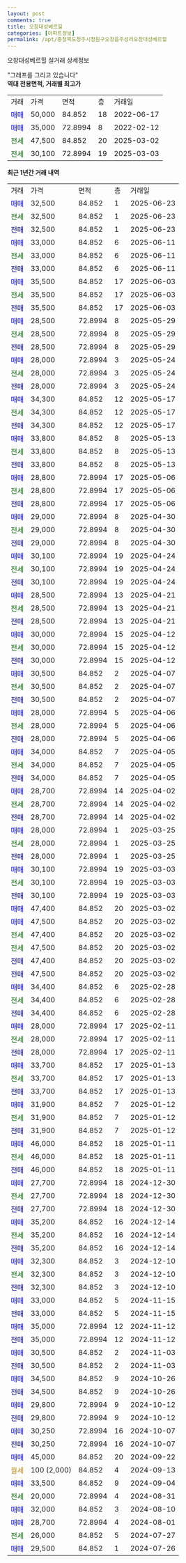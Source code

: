 ```yaml
---
layout: post
comments: true
title: 오창대성베르힐
categories: [아파트정보]
permalink: /apt/충청북도청주시청원구오창읍주성리오창대성베르힐
---
```


오창대성베르힐 실거래 상세정보

<script type="text/javascript">
  google.charts.load('current', {'packages':['line', 'corechart']});
  google.charts.setOnLoadCallback(drawChart);

  function drawChart() {
    var data = new google.visualization.DataTable();
    data.addColumn('date', '거래일');
    data.addColumn('number', "매매");
    data.addColumn('number', "전세");
    data.addColumn('number', "전매");

    data.addRows([[new Date(Date.parse("2025-06-23")), 32500, null, null], [new Date(Date.parse("2025-06-23")), null, 32500, null], [new Date(Date.parse("2025-06-23")), null, null, 32500], [new Date(Date.parse("2025-06-11")), 33000, null, null], [new Date(Date.parse("2025-06-11")), null, 33000, null], [new Date(Date.parse("2025-06-11")), null, null, 33000], [new Date(Date.parse("2025-06-03")), 35500, null, null], [new Date(Date.parse("2025-06-03")), null, 35500, null], [new Date(Date.parse("2025-06-03")), null, null, 35500], [new Date(Date.parse("2025-05-29")), 28500, null, null], [new Date(Date.parse("2025-05-29")), null, 28500, null], [new Date(Date.parse("2025-05-29")), null, null, 28500], [new Date(Date.parse("2025-05-24")), 28000, null, null], [new Date(Date.parse("2025-05-24")), null, 28000, null], [new Date(Date.parse("2025-05-24")), null, null, 28000], [new Date(Date.parse("2025-05-17")), 34300, null, null], [new Date(Date.parse("2025-05-17")), null, 34300, null], [new Date(Date.parse("2025-05-17")), null, null, 34300], [new Date(Date.parse("2025-05-13")), 33800, null, null], [new Date(Date.parse("2025-05-13")), null, 33800, null], [new Date(Date.parse("2025-05-13")), null, null, 33800], [new Date(Date.parse("2025-05-06")), 28800, null, null], [new Date(Date.parse("2025-05-06")), null, 28800, null], [new Date(Date.parse("2025-05-06")), null, null, 28800], [new Date(Date.parse("2025-04-30")), 29000, null, null], [new Date(Date.parse("2025-04-30")), null, 29000, null], [new Date(Date.parse("2025-04-30")), null, null, 29000], [new Date(Date.parse("2025-04-24")), 30100, null, null], [new Date(Date.parse("2025-04-24")), null, 30100, null], [new Date(Date.parse("2025-04-24")), null, null, 30100], [new Date(Date.parse("2025-04-21")), 28500, null, null], [new Date(Date.parse("2025-04-21")), null, 28500, null], [new Date(Date.parse("2025-04-21")), null, null, 28500], [new Date(Date.parse("2025-04-12")), 30000, null, null], [new Date(Date.parse("2025-04-12")), null, 30000, null], [new Date(Date.parse("2025-04-12")), null, null, 30000], [new Date(Date.parse("2025-04-07")), 30500, null, null], [new Date(Date.parse("2025-04-07")), null, 30500, null], [new Date(Date.parse("2025-04-07")), null, null, 30500], [new Date(Date.parse("2025-04-06")), 28000, null, null], [new Date(Date.parse("2025-04-06")), null, 28000, null], [new Date(Date.parse("2025-04-06")), null, null, 28000], [new Date(Date.parse("2025-04-05")), 34000, null, null], [new Date(Date.parse("2025-04-05")), null, 34000, null], [new Date(Date.parse("2025-04-05")), null, null, 34000], [new Date(Date.parse("2025-04-02")), 28700, null, null], [new Date(Date.parse("2025-04-02")), null, 28700, null], [new Date(Date.parse("2025-04-02")), null, null, 28700], [new Date(Date.parse("2025-03-25")), 28000, null, null], [new Date(Date.parse("2025-03-25")), null, 28000, null], [new Date(Date.parse("2025-03-25")), null, null, 28000], [new Date(Date.parse("2025-03-03")), 30100, null, null], [new Date(Date.parse("2025-03-03")), null, 30100, null], [new Date(Date.parse("2025-03-03")), null, null, 30100], [new Date(Date.parse("2025-03-02")), 47400, null, null], [new Date(Date.parse("2025-03-02")), 47500, null, null], [new Date(Date.parse("2025-03-02")), null, 47400, null], [new Date(Date.parse("2025-03-02")), null, 47500, null], [new Date(Date.parse("2025-03-02")), null, null, 47400], [new Date(Date.parse("2025-03-02")), null, null, 47500], [new Date(Date.parse("2025-02-28")), 34400, null, null], [new Date(Date.parse("2025-02-28")), null, 34400, null], [new Date(Date.parse("2025-02-28")), null, null, 34400], [new Date(Date.parse("2025-02-11")), 28000, null, null], [new Date(Date.parse("2025-02-11")), null, 28000, null], [new Date(Date.parse("2025-02-11")), null, null, 28000], [new Date(Date.parse("2025-01-13")), 33700, null, null], [new Date(Date.parse("2025-01-13")), null, 33700, null], [new Date(Date.parse("2025-01-13")), null, null, 33700], [new Date(Date.parse("2025-01-12")), 31900, null, null], [new Date(Date.parse("2025-01-12")), null, 31900, null], [new Date(Date.parse("2025-01-12")), null, null, 31900], [new Date(Date.parse("2025-01-11")), 46000, null, null], [new Date(Date.parse("2025-01-11")), null, 46000, null], [new Date(Date.parse("2025-01-11")), null, null, 46000], [new Date(Date.parse("2024-12-30")), 27700, null, null], [new Date(Date.parse("2024-12-30")), null, 27700, null], [new Date(Date.parse("2024-12-30")), null, null, 27700], [new Date(Date.parse("2024-12-14")), 35200, null, null], [new Date(Date.parse("2024-12-14")), null, 35200, null], [new Date(Date.parse("2024-12-14")), null, null, 35200], [new Date(Date.parse("2024-12-10")), 32300, null, null], [new Date(Date.parse("2024-12-10")), null, 32300, null], [new Date(Date.parse("2024-12-10")), null, null, 32300], [new Date(Date.parse("2024-11-15")), 33000, null, null], [new Date(Date.parse("2024-11-15")), null, null, 33000], [new Date(Date.parse("2024-11-12")), 35000, null, null], [new Date(Date.parse("2024-11-12")), null, null, 35000], [new Date(Date.parse("2024-11-03")), 30500, null, null], [new Date(Date.parse("2024-11-03")), null, null, 30500], [new Date(Date.parse("2024-10-26")), 34500, null, null], [new Date(Date.parse("2024-10-26")), null, null, 34500], [new Date(Date.parse("2024-10-12")), 29800, null, null], [new Date(Date.parse("2024-10-12")), null, null, 29800], [new Date(Date.parse("2024-10-07")), 30250, null, null], [new Date(Date.parse("2024-10-07")), null, null, 30250], [new Date(Date.parse("2024-09-22")), 45000, null, null], [new Date(Date.parse("2024-09-13")), null, null, null], [new Date(Date.parse("2024-09-04")), 33500, null, null], [new Date(Date.parse("2024-08-31")), null, 20000, null], [new Date(Date.parse("2024-08-10")), 32000, null, null], [new Date(Date.parse("2024-08-01")), 28700, null, null], [new Date(Date.parse("2024-07-27")), null, 26000, null], [new Date(Date.parse("2024-07-26")), 29500, null, null]]);

    var options = {
      hAxis: {
        format: 'yyyy/MM/dd'
      },    
      lineWidth: 0,
      pointsVisible: true,    
      title: '최근 1년간 유형별 실거래가 분포',
      legend: { position: 'bottom' }
    };

    var formatter = new google.visualization.NumberFormat({pattern:'###,###'} );
    formatter.format(data, 1);
    formatter.format(data, 2);
    
    setTimeout(function() {
        var chart = new google.visualization.LineChart(document.getElementById('columnchart_material'));
        chart.draw(data, (options));
        document.getElementById('loading').style.display = 'none';
    }, 200);
  }
</script>


<div id="loading" style="z-index:20; display: block; margin-left: 0px">"그래프를 그리고 있습니다"</div>
<div id="columnchart_material" style="width: 95%; margin-left: 0px; display: block"></div>
<!-- contents start -->
<b>역대 전용면적, 거래별 최고가</b>
<table class="sortable">
    <tr>
      <td>거래</td>
      <td>가격</td>
      <td>면적</td>
      <td>층</td>
      <td>거래일</td>
    </tr>
        <tr>
          <td><a style="color: blue">매매</a></td>
          <td>50,000</td>
          <td>84.852</td>
          <td>18</td>
          <td>2022-06-17</td>
        </tr>            <tr>
          <td><a style="color: blue">매매</a></td>
          <td>35,000</td>
          <td>72.8994</td>
          <td>8</td>
          <td>2022-02-12</td>
        </tr>        
        <tr>
              <td><a style="color: darkgreen">전세</a></td>
              <td>47,500</td>
              <td>84.852</td>
              <td>20</td>
              <td>2025-03-02</td>
            </tr>            <tr>
              <td><a style="color: darkgreen">전세</a></td>
              <td>30,100</td>
              <td>72.8994</td>
              <td>19</td>
              <td>2025-03-03</td>
            </tr>        
    
</table>

<b>최근 1년간 거래 내역</b>

<table class="sortable">
    <tr>
      <td>거래</td>
      <td>가격</td>
      <td>면적</td>
      <td>층</td>
      <td>거래일</td>
    </tr>
    <tr>
      <td><a style="color: blue">매매</a></td>
      <td>32,500</td>
      <td>84.852</td>
      <td>1</td>
      <td>2025-06-23</td>
    </tr>          <tr>
      <td><a style="color: darkgreen">전세</a></td>
      <td>32,500</td>
      <td>84.852</td>
      <td>1</td>
      <td>2025-06-23</td>
    </tr>          <tr>
      <td><a style="color: darkblue">전매</a></td>
      <td>32,500</td>
      <td>84.852</td>
      <td>1</td>
      <td>2025-06-23</td>
    </tr>          <tr>
      <td><a style="color: blue">매매</a></td>
      <td>33,000</td>
      <td>84.852</td>
      <td>6</td>
      <td>2025-06-11</td>
    </tr>          <tr>
      <td><a style="color: darkgreen">전세</a></td>
      <td>33,000</td>
      <td>84.852</td>
      <td>6</td>
      <td>2025-06-11</td>
    </tr>          <tr>
      <td><a style="color: darkblue">전매</a></td>
      <td>33,000</td>
      <td>84.852</td>
      <td>6</td>
      <td>2025-06-11</td>
    </tr>          <tr>
      <td><a style="color: blue">매매</a></td>
      <td>35,500</td>
      <td>84.852</td>
      <td>17</td>
      <td>2025-06-03</td>
    </tr>          <tr>
      <td><a style="color: darkgreen">전세</a></td>
      <td>35,500</td>
      <td>84.852</td>
      <td>17</td>
      <td>2025-06-03</td>
    </tr>          <tr>
      <td><a style="color: darkblue">전매</a></td>
      <td>35,500</td>
      <td>84.852</td>
      <td>17</td>
      <td>2025-06-03</td>
    </tr>          <tr>
      <td><a style="color: blue">매매</a></td>
      <td>28,500</td>
      <td>72.8994</td>
      <td>8</td>
      <td>2025-05-29</td>
    </tr>          <tr>
      <td><a style="color: darkgreen">전세</a></td>
      <td>28,500</td>
      <td>72.8994</td>
      <td>8</td>
      <td>2025-05-29</td>
    </tr>          <tr>
      <td><a style="color: darkblue">전매</a></td>
      <td>28,500</td>
      <td>72.8994</td>
      <td>8</td>
      <td>2025-05-29</td>
    </tr>          <tr>
      <td><a style="color: blue">매매</a></td>
      <td>28,000</td>
      <td>72.8994</td>
      <td>3</td>
      <td>2025-05-24</td>
    </tr>          <tr>
      <td><a style="color: darkgreen">전세</a></td>
      <td>28,000</td>
      <td>72.8994</td>
      <td>3</td>
      <td>2025-05-24</td>
    </tr>          <tr>
      <td><a style="color: darkblue">전매</a></td>
      <td>28,000</td>
      <td>72.8994</td>
      <td>3</td>
      <td>2025-05-24</td>
    </tr>          <tr>
      <td><a style="color: blue">매매</a></td>
      <td>34,300</td>
      <td>84.852</td>
      <td>12</td>
      <td>2025-05-17</td>
    </tr>          <tr>
      <td><a style="color: darkgreen">전세</a></td>
      <td>34,300</td>
      <td>84.852</td>
      <td>12</td>
      <td>2025-05-17</td>
    </tr>          <tr>
      <td><a style="color: darkblue">전매</a></td>
      <td>34,300</td>
      <td>84.852</td>
      <td>12</td>
      <td>2025-05-17</td>
    </tr>          <tr>
      <td><a style="color: blue">매매</a></td>
      <td>33,800</td>
      <td>84.852</td>
      <td>8</td>
      <td>2025-05-13</td>
    </tr>          <tr>
      <td><a style="color: darkgreen">전세</a></td>
      <td>33,800</td>
      <td>84.852</td>
      <td>8</td>
      <td>2025-05-13</td>
    </tr>          <tr>
      <td><a style="color: darkblue">전매</a></td>
      <td>33,800</td>
      <td>84.852</td>
      <td>8</td>
      <td>2025-05-13</td>
    </tr>          <tr>
      <td><a style="color: blue">매매</a></td>
      <td>28,800</td>
      <td>72.8994</td>
      <td>17</td>
      <td>2025-05-06</td>
    </tr>          <tr>
      <td><a style="color: darkgreen">전세</a></td>
      <td>28,800</td>
      <td>72.8994</td>
      <td>17</td>
      <td>2025-05-06</td>
    </tr>          <tr>
      <td><a style="color: darkblue">전매</a></td>
      <td>28,800</td>
      <td>72.8994</td>
      <td>17</td>
      <td>2025-05-06</td>
    </tr>          <tr>
      <td><a style="color: blue">매매</a></td>
      <td>29,000</td>
      <td>72.8994</td>
      <td>8</td>
      <td>2025-04-30</td>
    </tr>          <tr>
      <td><a style="color: darkgreen">전세</a></td>
      <td>29,000</td>
      <td>72.8994</td>
      <td>8</td>
      <td>2025-04-30</td>
    </tr>          <tr>
      <td><a style="color: darkblue">전매</a></td>
      <td>29,000</td>
      <td>72.8994</td>
      <td>8</td>
      <td>2025-04-30</td>
    </tr>          <tr>
      <td><a style="color: blue">매매</a></td>
      <td>30,100</td>
      <td>72.8994</td>
      <td>19</td>
      <td>2025-04-24</td>
    </tr>          <tr>
      <td><a style="color: darkgreen">전세</a></td>
      <td>30,100</td>
      <td>72.8994</td>
      <td>19</td>
      <td>2025-04-24</td>
    </tr>          <tr>
      <td><a style="color: darkblue">전매</a></td>
      <td>30,100</td>
      <td>72.8994</td>
      <td>19</td>
      <td>2025-04-24</td>
    </tr>          <tr>
      <td><a style="color: blue">매매</a></td>
      <td>28,500</td>
      <td>72.8994</td>
      <td>13</td>
      <td>2025-04-21</td>
    </tr>          <tr>
      <td><a style="color: darkgreen">전세</a></td>
      <td>28,500</td>
      <td>72.8994</td>
      <td>13</td>
      <td>2025-04-21</td>
    </tr>          <tr>
      <td><a style="color: darkblue">전매</a></td>
      <td>28,500</td>
      <td>72.8994</td>
      <td>13</td>
      <td>2025-04-21</td>
    </tr>          <tr>
      <td><a style="color: blue">매매</a></td>
      <td>30,000</td>
      <td>72.8994</td>
      <td>15</td>
      <td>2025-04-12</td>
    </tr>          <tr>
      <td><a style="color: darkgreen">전세</a></td>
      <td>30,000</td>
      <td>72.8994</td>
      <td>15</td>
      <td>2025-04-12</td>
    </tr>          <tr>
      <td><a style="color: darkblue">전매</a></td>
      <td>30,000</td>
      <td>72.8994</td>
      <td>15</td>
      <td>2025-04-12</td>
    </tr>          <tr>
      <td><a style="color: blue">매매</a></td>
      <td>30,500</td>
      <td>84.852</td>
      <td>2</td>
      <td>2025-04-07</td>
    </tr>          <tr>
      <td><a style="color: darkgreen">전세</a></td>
      <td>30,500</td>
      <td>84.852</td>
      <td>2</td>
      <td>2025-04-07</td>
    </tr>          <tr>
      <td><a style="color: darkblue">전매</a></td>
      <td>30,500</td>
      <td>84.852</td>
      <td>2</td>
      <td>2025-04-07</td>
    </tr>          <tr>
      <td><a style="color: blue">매매</a></td>
      <td>28,000</td>
      <td>72.8994</td>
      <td>5</td>
      <td>2025-04-06</td>
    </tr>          <tr>
      <td><a style="color: darkgreen">전세</a></td>
      <td>28,000</td>
      <td>72.8994</td>
      <td>5</td>
      <td>2025-04-06</td>
    </tr>          <tr>
      <td><a style="color: darkblue">전매</a></td>
      <td>28,000</td>
      <td>72.8994</td>
      <td>5</td>
      <td>2025-04-06</td>
    </tr>          <tr>
      <td><a style="color: blue">매매</a></td>
      <td>34,000</td>
      <td>84.852</td>
      <td>7</td>
      <td>2025-04-05</td>
    </tr>          <tr>
      <td><a style="color: darkgreen">전세</a></td>
      <td>34,000</td>
      <td>84.852</td>
      <td>7</td>
      <td>2025-04-05</td>
    </tr>          <tr>
      <td><a style="color: darkblue">전매</a></td>
      <td>34,000</td>
      <td>84.852</td>
      <td>7</td>
      <td>2025-04-05</td>
    </tr>          <tr>
      <td><a style="color: blue">매매</a></td>
      <td>28,700</td>
      <td>72.8994</td>
      <td>14</td>
      <td>2025-04-02</td>
    </tr>          <tr>
      <td><a style="color: darkgreen">전세</a></td>
      <td>28,700</td>
      <td>72.8994</td>
      <td>14</td>
      <td>2025-04-02</td>
    </tr>          <tr>
      <td><a style="color: darkblue">전매</a></td>
      <td>28,700</td>
      <td>72.8994</td>
      <td>14</td>
      <td>2025-04-02</td>
    </tr>          <tr>
      <td><a style="color: blue">매매</a></td>
      <td>28,000</td>
      <td>72.8994</td>
      <td>1</td>
      <td>2025-03-25</td>
    </tr>          <tr>
      <td><a style="color: darkgreen">전세</a></td>
      <td>28,000</td>
      <td>72.8994</td>
      <td>1</td>
      <td>2025-03-25</td>
    </tr>          <tr>
      <td><a style="color: darkblue">전매</a></td>
      <td>28,000</td>
      <td>72.8994</td>
      <td>1</td>
      <td>2025-03-25</td>
    </tr>          <tr>
      <td><a style="color: blue">매매</a></td>
      <td>30,100</td>
      <td>72.8994</td>
      <td>19</td>
      <td>2025-03-03</td>
    </tr>          <tr>
      <td><a style="color: darkgreen">전세</a></td>
      <td>30,100</td>
      <td>72.8994</td>
      <td>19</td>
      <td>2025-03-03</td>
    </tr>          <tr>
      <td><a style="color: darkblue">전매</a></td>
      <td>30,100</td>
      <td>72.8994</td>
      <td>19</td>
      <td>2025-03-03</td>
    </tr>          <tr>
      <td><a style="color: blue">매매</a></td>
      <td>47,400</td>
      <td>84.852</td>
      <td>20</td>
      <td>2025-03-02</td>
    </tr>          <tr>
      <td><a style="color: blue">매매</a></td>
      <td>47,500</td>
      <td>84.852</td>
      <td>20</td>
      <td>2025-03-02</td>
    </tr>          <tr>
      <td><a style="color: darkgreen">전세</a></td>
      <td>47,400</td>
      <td>84.852</td>
      <td>20</td>
      <td>2025-03-02</td>
    </tr>          <tr>
      <td><a style="color: darkgreen">전세</a></td>
      <td>47,500</td>
      <td>84.852</td>
      <td>20</td>
      <td>2025-03-02</td>
    </tr>          <tr>
      <td><a style="color: darkblue">전매</a></td>
      <td>47,400</td>
      <td>84.852</td>
      <td>20</td>
      <td>2025-03-02</td>
    </tr>          <tr>
      <td><a style="color: darkblue">전매</a></td>
      <td>47,500</td>
      <td>84.852</td>
      <td>20</td>
      <td>2025-03-02</td>
    </tr>          <tr>
      <td><a style="color: blue">매매</a></td>
      <td>34,400</td>
      <td>84.852</td>
      <td>6</td>
      <td>2025-02-28</td>
    </tr>          <tr>
      <td><a style="color: darkgreen">전세</a></td>
      <td>34,400</td>
      <td>84.852</td>
      <td>6</td>
      <td>2025-02-28</td>
    </tr>          <tr>
      <td><a style="color: darkblue">전매</a></td>
      <td>34,400</td>
      <td>84.852</td>
      <td>6</td>
      <td>2025-02-28</td>
    </tr>          <tr>
      <td><a style="color: blue">매매</a></td>
      <td>28,000</td>
      <td>72.8994</td>
      <td>17</td>
      <td>2025-02-11</td>
    </tr>          <tr>
      <td><a style="color: darkgreen">전세</a></td>
      <td>28,000</td>
      <td>72.8994</td>
      <td>17</td>
      <td>2025-02-11</td>
    </tr>          <tr>
      <td><a style="color: darkblue">전매</a></td>
      <td>28,000</td>
      <td>72.8994</td>
      <td>17</td>
      <td>2025-02-11</td>
    </tr>          <tr>
      <td><a style="color: blue">매매</a></td>
      <td>33,700</td>
      <td>84.852</td>
      <td>17</td>
      <td>2025-01-13</td>
    </tr>          <tr>
      <td><a style="color: darkgreen">전세</a></td>
      <td>33,700</td>
      <td>84.852</td>
      <td>17</td>
      <td>2025-01-13</td>
    </tr>          <tr>
      <td><a style="color: darkblue">전매</a></td>
      <td>33,700</td>
      <td>84.852</td>
      <td>17</td>
      <td>2025-01-13</td>
    </tr>          <tr>
      <td><a style="color: blue">매매</a></td>
      <td>31,900</td>
      <td>84.852</td>
      <td>7</td>
      <td>2025-01-12</td>
    </tr>          <tr>
      <td><a style="color: darkgreen">전세</a></td>
      <td>31,900</td>
      <td>84.852</td>
      <td>7</td>
      <td>2025-01-12</td>
    </tr>          <tr>
      <td><a style="color: darkblue">전매</a></td>
      <td>31,900</td>
      <td>84.852</td>
      <td>7</td>
      <td>2025-01-12</td>
    </tr>          <tr>
      <td><a style="color: blue">매매</a></td>
      <td>46,000</td>
      <td>84.852</td>
      <td>18</td>
      <td>2025-01-11</td>
    </tr>          <tr>
      <td><a style="color: darkgreen">전세</a></td>
      <td>46,000</td>
      <td>84.852</td>
      <td>18</td>
      <td>2025-01-11</td>
    </tr>          <tr>
      <td><a style="color: darkblue">전매</a></td>
      <td>46,000</td>
      <td>84.852</td>
      <td>18</td>
      <td>2025-01-11</td>
    </tr>          <tr>
      <td><a style="color: blue">매매</a></td>
      <td>27,700</td>
      <td>72.8994</td>
      <td>18</td>
      <td>2024-12-30</td>
    </tr>          <tr>
      <td><a style="color: darkgreen">전세</a></td>
      <td>27,700</td>
      <td>72.8994</td>
      <td>18</td>
      <td>2024-12-30</td>
    </tr>          <tr>
      <td><a style="color: darkblue">전매</a></td>
      <td>27,700</td>
      <td>72.8994</td>
      <td>18</td>
      <td>2024-12-30</td>
    </tr>          <tr>
      <td><a style="color: blue">매매</a></td>
      <td>35,200</td>
      <td>84.852</td>
      <td>16</td>
      <td>2024-12-14</td>
    </tr>          <tr>
      <td><a style="color: darkgreen">전세</a></td>
      <td>35,200</td>
      <td>84.852</td>
      <td>16</td>
      <td>2024-12-14</td>
    </tr>          <tr>
      <td><a style="color: darkblue">전매</a></td>
      <td>35,200</td>
      <td>84.852</td>
      <td>16</td>
      <td>2024-12-14</td>
    </tr>          <tr>
      <td><a style="color: blue">매매</a></td>
      <td>32,300</td>
      <td>84.852</td>
      <td>3</td>
      <td>2024-12-10</td>
    </tr>          <tr>
      <td><a style="color: darkgreen">전세</a></td>
      <td>32,300</td>
      <td>84.852</td>
      <td>3</td>
      <td>2024-12-10</td>
    </tr>          <tr>
      <td><a style="color: darkblue">전매</a></td>
      <td>32,300</td>
      <td>84.852</td>
      <td>3</td>
      <td>2024-12-10</td>
    </tr>          <tr>
      <td><a style="color: blue">매매</a></td>
      <td>33,000</td>
      <td>84.852</td>
      <td>5</td>
      <td>2024-11-15</td>
    </tr>          <tr>
      <td><a style="color: darkblue">전매</a></td>
      <td>33,000</td>
      <td>84.852</td>
      <td>5</td>
      <td>2024-11-15</td>
    </tr>          <tr>
      <td><a style="color: blue">매매</a></td>
      <td>35,000</td>
      <td>72.8994</td>
      <td>12</td>
      <td>2024-11-12</td>
    </tr>          <tr>
      <td><a style="color: darkblue">전매</a></td>
      <td>35,000</td>
      <td>72.8994</td>
      <td>12</td>
      <td>2024-11-12</td>
    </tr>          <tr>
      <td><a style="color: blue">매매</a></td>
      <td>30,500</td>
      <td>84.852</td>
      <td>2</td>
      <td>2024-11-03</td>
    </tr>          <tr>
      <td><a style="color: darkblue">전매</a></td>
      <td>30,500</td>
      <td>84.852</td>
      <td>2</td>
      <td>2024-11-03</td>
    </tr>          <tr>
      <td><a style="color: blue">매매</a></td>
      <td>34,500</td>
      <td>84.852</td>
      <td>9</td>
      <td>2024-10-26</td>
    </tr>          <tr>
      <td><a style="color: darkblue">전매</a></td>
      <td>34,500</td>
      <td>84.852</td>
      <td>9</td>
      <td>2024-10-26</td>
    </tr>          <tr>
      <td><a style="color: blue">매매</a></td>
      <td>29,800</td>
      <td>72.8994</td>
      <td>9</td>
      <td>2024-10-12</td>
    </tr>          <tr>
      <td><a style="color: darkblue">전매</a></td>
      <td>29,800</td>
      <td>72.8994</td>
      <td>9</td>
      <td>2024-10-12</td>
    </tr>          <tr>
      <td><a style="color: blue">매매</a></td>
      <td>30,250</td>
      <td>72.8994</td>
      <td>16</td>
      <td>2024-10-07</td>
    </tr>          <tr>
      <td><a style="color: darkblue">전매</a></td>
      <td>30,250</td>
      <td>72.8994</td>
      <td>16</td>
      <td>2024-10-07</td>
    </tr>          <tr>
      <td><a style="color: blue">매매</a></td>
      <td>45,000</td>
      <td>84.852</td>
      <td>20</td>
      <td>2024-09-22</td>
    </tr>          <tr>
      <td><a style="color: darkgoldenrod">월세</a></td>
      <td>100 (2,000)</td>
      <td>84.852</td>
      <td>4</td>
      <td>2024-09-13</td>
    </tr>          <tr>
      <td><a style="color: blue">매매</a></td>
      <td>33,500</td>
      <td>84.852</td>
      <td>9</td>
      <td>2024-09-04</td>
    </tr>          <tr>
      <td><a style="color: darkgreen">전세</a></td>
      <td>20,000</td>
      <td>72.8994</td>
      <td>4</td>
      <td>2024-08-31</td>
    </tr>          <tr>
      <td><a style="color: blue">매매</a></td>
      <td>32,000</td>
      <td>84.852</td>
      <td>3</td>
      <td>2024-08-10</td>
    </tr>          <tr>
      <td><a style="color: blue">매매</a></td>
      <td>28,700</td>
      <td>72.8994</td>
      <td>4</td>
      <td>2024-08-01</td>
    </tr>          <tr>
      <td><a style="color: darkgreen">전세</a></td>
      <td>26,000</td>
      <td>84.852</td>
      <td>5</td>
      <td>2024-07-27</td>
    </tr>          <tr>
      <td><a style="color: blue">매매</a></td>
      <td>29,500</td>
      <td>84.852</td>
      <td>1</td>
      <td>2024-07-26</td>
    </tr>      </table>
<!-- contents end -->    


